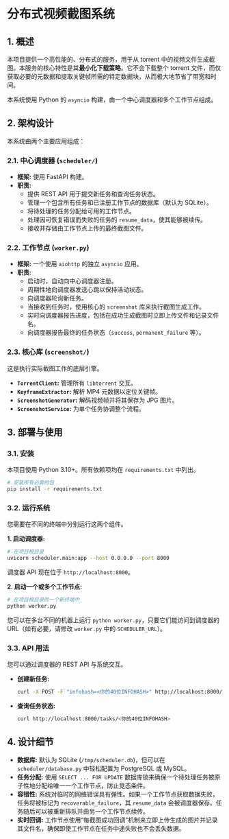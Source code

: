 # 分布式视频截图系统

## 1. 概述

本项目提供一个高性能的、分布式的服务，用于从 torrent 中的视频文件生成截图。本服务的核心特性是其**最小化下载策略**。它不会下载整个 torrent 文件，而仅获取必要的元数据和提取关键帧所需的特定数据块，从而极大地节省了带宽和时间。

本系统使用 Python 的 `asyncio` 构建，由一个中心调度器和多个工作节点组成。

## 2. 架构设计

本系统由两个主要应用组成：

### 2.1. 中心调度器 (`scheduler/`)

-   **框架:** 使用 FastAPI 构建。
-   **职责:**
    -   提供 REST API 用于提交新任务和查询任务状态。
    -   管理一个包含所有任务和已注册工作节点的数据库（默认为 SQLite）。
    -   将待处理的任务分配给可用的工作节点。
    -   处理因可恢复错误而失败的任务的 `resume_data`，使其能够被续传。
    -   接收并存储由工作节点上传的最终截图文件。

### 2.2. 工作节点 (`worker.py`)

-   **框架:** 一个使用 `aiohttp` 的独立 `asyncio` 应用。
-   **职责:**
    -   启动时，自动向中心调度器注册。
    -   周期性地向调度器发送心跳以保持活动状态。
    -   向调度器轮询新任务。
    -   当接收到任务时，使用核心的 `screenshot` 库来执行截图生成工作。
    -   实时向调度器报告进度，包括在成功生成截图时立即上传文件和记录文件名。
    -   向调度器报告最终的任务状态（`success`, `permanent_failure` 等）。

### 2.3. 核心库 (`screenshot/`)

这是执行实际截图工作的底层引擎。
-   **`TorrentClient`:** 管理所有 `libtorrent` 交互。
-   **`KeyframeExtractor`:** 解析 MP4 元数据以定位关键帧。
-   **`ScreenshotGenerator`:** 解码视频帧并将其保存为 JPG 图片。
-   **`ScreenshotService`:** 为单个任务协调整个流程。

## 3. 部署与使用

### 3.1. 安装

本项目使用 Python 3.10+。所有依赖项均在 `requirements.txt` 中列出。

```bash
# 安装所有必需的包
pip install -r requirements.txt
```

### 3.2. 运行系统

您需要在不同的终端中分别运行这两个组件。

**1. 启动调度器:**
```bash
# 在项目根目录
uvicorn scheduler.main:app --host 0.0.0.0 --port 8000
```
调度器 API 现在位于 `http://localhost:8000`。

**2. 启动一个或多个工作节点:**
```bash
# 在项目根目录的一个新终端中
python worker.py
```
您可以在多台不同的机器上运行 `python worker.py`，只要它们能访问到调度器的 URL（如有必要，请修改 `worker.py` 中的 `SCHEDULER_URL`）。

### 3.3. API 用法

您可以通过调度器的 REST API 与系统交互。

-   **创建新任务:**
    ```bash
    curl -X POST -F "infohash=<你的40位INFOHASH>" http://localhost:8000/tasks/
    ```

-   **查询任务状态:**
    ```bash
    curl http://localhost:8000/tasks/<你的40位INFOHASH>
    ```

## 4. 设计细节

-   **数据库:** 默认为 SQLite (`/tmp/scheduler.db`)，但可以在 `scheduler/database.py` 中轻松配置为 PostgreSQL 或 MySQL。
-   **任务分配:** 使用 `SELECT ... FOR UPDATE` 数据库锁来确保一个待处理任务被原子性地分配给唯一一个工作节点，防止竞态条件。
-   **容错性:** 系统对临时的网络错误具有弹性。如果一个工作节点获取数据失败，任务将被标记为 `recoverable_failure`，其 `resume_data` 会被调度器保存。任务随后可以被重新排队并由另一个工作节点续传。
-   **实时回调:** 工作节点使用“每截图成功回调”机制来立即上传生成的图片并记录其文件名，确保即使工作节点在任务中途失败也不会丢失数据。
